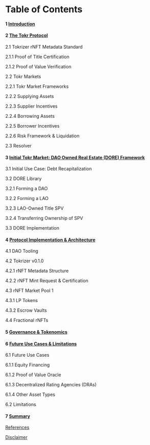 # Table of Contents

#### 1 [Introduction](introduction.md)&#x20;

#### 2 [The Tokr Protocol](the-tokr-protocol.md)&#x20;

&#x20; 2.1 Tokrizer rNFT Metadata Standard&#x20;

&#x20;   2.1.1 Proof of Title Certification&#x20;

&#x20;   2.1.2 Proof of Value Verification&#x20;

&#x20; 2.2 Tokr Markets&#x20;

&#x20;   2.2.1 Tokr Market Frameworks&#x20;

&#x20;   2.2.2 Supplying Assets&#x20;

&#x20;   2.2.3 Supplier Incentives&#x20;

&#x20;   2.2.4 Borrowing Assets&#x20;

&#x20;   2.2.5 Borrower Incentives&#x20;

&#x20;   2.2.6 Risk Framework & Liquidation

&#x20; 2.3 Resolver&#x20;

#### 3 [Initial Tokr Market: DAO Owned Real Estate (DORE) Framework](initial-tokr-market-dao-owned-real-estate-dore-framework.md)

&#x20; 3.1 Initial Use Case: Debt Recapitalization

&#x20; 3.2 DORE Library&#x20;

&#x20;   3.2.1 Forming a DAO&#x20;

&#x20;   3.2.2 Forming a LAO&#x20;

&#x20;   3.2.3 LAO-Owned Title SPV&#x20;

&#x20;   3.2.4 Transferring Ownership of SPV&#x20;

&#x20; 3.3 DORE Implementation&#x20;

#### 4 [Protocol Implementation & Architecture](protocol-implementation-and-architecture.md)&#x20;

&#x20; 4.1 DAO Tooling&#x20;

&#x20; 4.2 Tokrizer v0.1.0&#x20;

&#x20;   4.2.1 rNFT Metadata Structure

&#x20;   4.2.2 rNFT Mint Request & Certification&#x20;

&#x20; 4.3 rNFT Market Pool 1

&#x20;   4.3.1 LP Tokens&#x20;

&#x20;   4.3.2 Escrow Vaults&#x20;

&#x20; 4.4 Fractional rNFTs&#x20;

#### 5 [Governance & Tokenomics](governance-and-tokenomics.md)&#x20;

#### 6 [Future Use Cases & Limitations](future-use-cases-and-limitations.md)&#x20;

&#x20; 6.1 Future Use Cases&#x20;

&#x20;   6.1.1 Equity Financing&#x20;

&#x20;   6.1.2 Proof of Value Oracle&#x20;

&#x20;   6.1.3 Decentralized Rating Agencies (DRAs)

&#x20;   6.1.4 Other Asset Types&#x20;

&#x20; 6.2 Limitations&#x20;

#### 7 [Summary](summary.md)&#x20;

[References](references.md)&#x20;

[Disclaimer](disclaimer.md)
